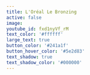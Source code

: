 ```yaml
---
title: L'Oréal Le Bronzing
active: false
image:
youtube_id: fxd1nyVf_rM
text_color: '#ffffff'
large_text: true
button_color: '#241a1f'
button_hover_color: '#5e2d83'
text_shadow: true
text_shadow_color: '#000000'
---
```


